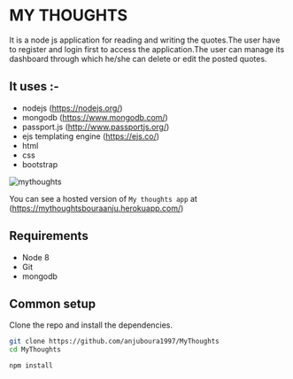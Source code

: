 # MY THOUGHTS

<p>It is a node js application for reading and writing the quotes.The user have to register and login first to access the application.The user can manage its dashboard through which he/she can delete or edit the posted quotes.</p>
 
## It uses :-
* nodejs (https://nodejs.org/)
* mongodb (https://www.mongodb.com/)
* passport.js (http://www.passportjs.org/)
* ejs templating engine (https://ejs.co/)
* html 
* css 
* bootstrap

![mythoughts](https://user-images.githubusercontent.com/44833963/56863914-19507100-69da-11e9-85aa-8e5572ba1fb7.png)

You can see a hosted version of `My thoughts app` at (https://mythoughtsbouraanju.herokuapp.com/)
## Requirements

* Node 8
* Git
* mongodb

## Common setup

Clone the repo and install the dependencies.

```bash
git clone https://github.com/anjuboura1997/MyThoughts
cd MyThoughts
```

```bash
npm install
```

